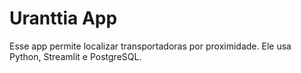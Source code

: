 # Uranttia App

Esse app permite localizar transportadoras por proximidade. Ele usa Python, Streamlit e PostgreSQL.
